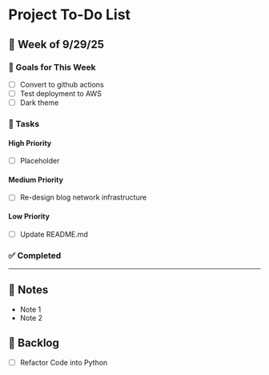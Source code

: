 # Project To-Do List

## 📅 Week of 9/29/25

### 🚀 Goals for This Week
- [ ] Convert to github actions
- [ ] Test deployment to AWS
- [ ] Dark theme

### 📌 Tasks

#### High Priority
- [ ] Placeholder

#### Medium Priority
- [ ] Re-design blog network infrastructure

#### Low Priority
- [ ] Update README.md

### ✅ Completed

---

## 📝 Notes
- Note 1
- Note 2

## 📅 Backlog
- [ ] Refactor Code into Python
 